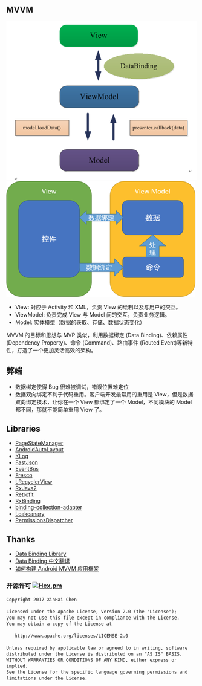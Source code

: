 ## MVVM
![screenshot_1](./images/mvvm.png)
![screenshot_1](./images/databinding.png)

- View: 对应于 Activity 和 XML，负责 View 的绘制以及与用户的交互。
- ViewModel: 负责完成 View 与 Model 间的交互，负责业务逻辑。
- Model: 实体模型（数据的获取、存储、数据状态变化）
   
MVVM 的目标和思想与 MVP 类似，利用数据绑定 (Data Binding)、依赖属性 (Dependency Property)、命令 (Command)、路由事件 (Routed Event)等新特性，打造了一个更加灵活高效的架构。

## 弊端 ##
- 数据绑定使得 Bug 很难被调试，错误位置难定位
- 数据双向绑定不利于代码重用。客户端开发最常用的重用是 View，但是数据双向绑定技术，让你在一个 View 都绑定了一个 Model，不同模块的 Model 都不同，那就不能简单重用 View 了。 


## Libraries
- [PageStateManager](https://github.com/hss01248/PageStateManager)
- [AndroidAutoLayout](https://github.com/hongyangAndroid/AndroidAutoLayout)
- [KLog](https://github.com/ZhaoKaiQiang/KLog)
- [FastJson](https://github.com/alibaba/fastjson)
- [EventBus](https://github.com/greenrobot/EventBus)
- [Fresco](https://github.com/facebook/fresco)
- [LRecyclerView](https://github.com/jdsjlzx/LRecyclerView)
- [RxJava2](https://github.com/ReactiveX/RxJava)
- [Retrofit](https://github.com/square/retrofit)
- [RxBinding](https://github.com/JakeWharton/RxBinding)
- [binding-collection-adapter](https://github.com/evant/binding-collection-adapter)
- [Leakcanary](https://github.com/square/leakcanary)
- [PermissionsDispatcher](https://github.com/hotchemi/PermissionsDispatcher)


## Thanks
- [Data Binding Library](https://developer.android.com/topic/libraries/data-binding/index.html)
- [Data Binding 中文翻译](http://www.jianshu.com/p/b1df61a4df77)
- [如何构建 Android MVVM 应用框架](http://tech.meituan.com/android_mvvm.html)


### 开源许可 [![Hex.pm](https://img.shields.io/hexpm/l/plug.svg)](https://www.apache.org/licenses/LICENSE-2.0)
```
Copyright 2017 XinHai Chen

Licensed under the Apache License, Version 2.0 (the "License");
you may not use this file except in compliance with the License.
You may obtain a copy of the License at

   http://www.apache.org/licenses/LICENSE-2.0

Unless required by applicable law or agreed to in writing, software
distributed under the License is distributed on an "AS IS" BASIS,
WITHOUT WARRANTIES OR CONDITIONS OF ANY KIND, either express or implied.
See the License for the specific language governing permissions and
limitations under the License.
```
